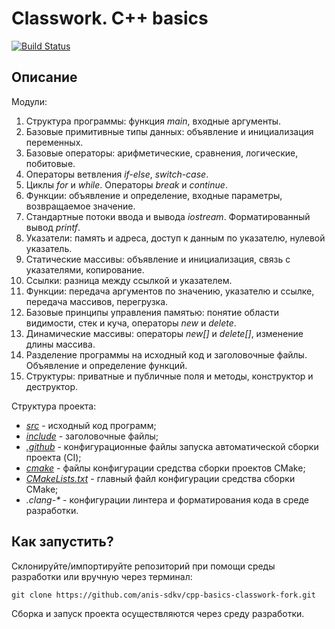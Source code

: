 # Classwork. C++ basics

[![Build Status](../../actions/workflows/cmake.yml/badge.svg)](../../actions/workflows/cmake.yml)

## Описание

Модули:
1. Структура программы: функция _main_, входные аргументы.
2. Базовые примитивные типы данных: объявление и инициализация переменных.
3. Базовые операторы: арифметические, сравнения, логические, побитовые.
4. Операторы ветвления _if-else_, _switch-case_.
5. Циклы _for_ и _while_. Операторы _break_ и _continue_.
6. Функции: объявление и определение, входные параметры, возвращаемое значение.
7. Стандартные потоки ввода и вывода _iostream_. Форматированный вывод _printf_.
8. Указатели: память и адреса, доступ к данным по указателю, нулевой указатель.
9. Статические массивы: объявление и инициализация, связь с указателями, копирование.
10. Ссылки: разница между ссылкой и указателем.
11. Функции: передача аргументов по значению, указателю и ссылке, передача массивов, перегрузка.
12. Базовые принципы управления памятью: понятие области видимости, стек и куча, операторы _new_ и _delete_.
13. Динамические массивы: операторы _new[]_ и _delete[]_, изменение длины массива.
14. Разделение программы на исходный код и заголовочные файлы. Объявление и определение функций.
15. Структуры: приватные и публичные поля и методы, конструктор и деструктор.

Структура проекта:
- [_src_](src) - исходный код программ;
- [_include_](include) - заголовочные файлы;
- [_.github_](.github) - конфигурационные файлы запуска автоматической сборки проекта (CI);
- [_cmake_](cmake) - файлы конфигурации средства сборки проектов CMake;
- [_CMakeLists.txt_](CMakeLists.txt) - главный файл конфигурации средства сборки CMake;
- _.clang-*_ - конфигурации линтера и форматирования кода в среде разработки. 

## Как запустить?

Склонируйте/импортируйте репозиторий при помощи среды разработки или вручную через терминал:
```shell
git clone https://github.com/anis-sdkv/cpp-basics-classwork-fork.git
```

Сборка и запуск проекта осуществляются через среду разработки.
